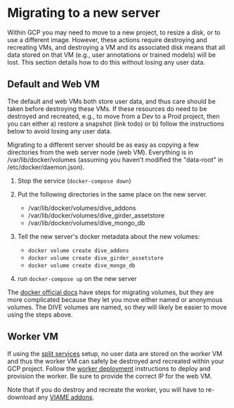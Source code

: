 # Migrating to a new server

Within GCP you may need to move to a new project, to resize a disk, or to use a different image. However, these actions require destroying and recreating VMs, and destroying a VM and its associated disk means that all data stored on that VM (e.g., user annotations or trained models) will be lost. This section details how to do this without losing any user data.

## Default and Web VM

The default and web VMs both store user data, and thus care should be taken before destroying these VMs. If these resources do need to be destroyed and recreated, e.g., to move from a Dev to a Prod project, then you can either a) restore a snapshot (link todo) or b) follow the instructions below to avoid losing any user data.

Migrating to a different server should be as easy as copying a few directories from the web server node (web VM).  Everything is in /var/lib/docker/volumes (assuming you haven't modified the "data-root" in /etc/docker/daemon.json).

1) Stop the service (`docker-compose down`)

2) Put the following directories in the same place on the new server.
	* /var/lib/docker/volumes/dive_addons
	* /var/lib/docker/volumes/dive_girder_assetstore
	* /var/lib/docker/volumes/dive_mongo_db

3) Tell the new server's docker metadata about the new volumes:
	* `docker volume create dive_addons`
	* `docker volume create dive_girder_assetstore`
	* `docker volume create dive_mongo_db`

4) run `docker-compose up` on the new server

The [docker official docs](https://docs.docker.com/storage/volumes/#backup-restore-or-migrate-data-volumes) have steps for migrating volumes, but they are more complicated because they let you move either named or anonymous volumes. The DIVE volumes are named, so they will likely be easier to move using the steps above.

## Worker VM

If using the [split services](deployment-split.md) setup, no user data are stored on the worker VM and thus the worker VM can safely be destroyed and recreated within your GCP project. Follow the [worker deployment](deployment-split.md/#worker-vm) instructions to deploy and provision the worker. Be sure to provide the correct IP for the web VM. 

Note that if you do destroy and recreate the worker, you will have to re-download any [VIAME addons](https://kitware.github.io/dive/Deployment-Docker-Compose/#addon-management).
